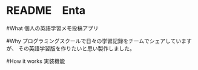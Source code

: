 # README　Enta

#What
個人の英語学習メモ投稿アプリ　

#Why 
プログラミングスクールで日々の学習記録をチームでシェアしていますが、
その英語学習版を作りたいと思い製作しました。

#How it works
実装機能


